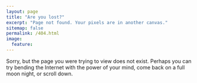 ```yaml
---
layout: page
title: "Are you lost?"
excerpt: "Page not found. Your pixels are in another canvas."
sitemap: false
permalink: /404.html
image:
  feature: 
---
```


Sorry, but the page you were trying to view does not exist. Perhaps you can try bending the Internet with the power of your mind, come back on a full moon night, or scroll down.

<script type="text/javascript">
  var GOOG_FIXURL_LANG = 'en';
  var GOOG_FIXURL_SITE = '{{ site.url }}'
</script>
<script type="text/javascript"
  src="//linkhelp.clients.google.com/tbproxy/lh/wm/fixurl.js">
</script>
